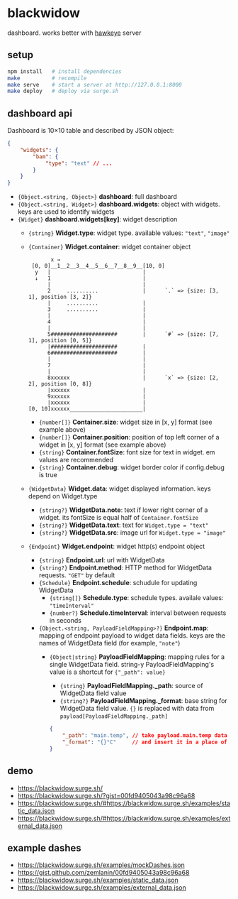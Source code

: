 # blackwidow
dashboard. works better with [hawkeye](http://github.com/zemlanin/hawkeye) server

## setup
```bash
npm install   # install dependencies
make          # recompile
make serve    # start a server at http://127.0.0.1:8000
make deploy   # deploy via surge.sh
```

## dashboard api
Dashboard is 10×10 table and described by JSON object:

```json
{
    "widgets": {
        "bam": {
            "type": "text" // ...
        }
    }
}
```

* `{Object.<string, Object>}` **dashboard**: full dashboard
* `{Object.<string, Widget>}` **dashboard.widgets**: object with widgets. keys are used to identify widgets
* `{Widget}` **dashboard.widgets[key]**: widget description
    * `{string}` **Widget.type**: widget type. available values: `"text"`, `"image"`
    * `{Container}` **Widget.container**: widget container object

        ```
               x →
         [0, 0]__1__2__3__4__5__6__7__8__9__[10, 0]
          y   |                             |
          ↓   1                             |
              |                             |
              2     ..........              |      `.` => {size: [3, 1], position [3, 2]}
              |     ..........              |
              3     ..........              |
              |                             |
              4                             |
              |                             |
              5#####################        |      `#` => {size: [7, 1], position [0, 5]}
              |#####################        |
              6#####################        |
              |                             |
              7                             |
              |                             |
              8xxxxxx                       |      `x` => {size: [2, 2], position [0, 8]}
              |xxxxxx                       |
              9xxxxxx                       |
              |xxxxxx                       |
        [0, 10]xxxxxx_______________________|
        ```

        * `{number[]}` **Container.size**: widget size in [x, y] format (see example above)
        * `{number[]}` **Container.position**: position of top left corner of a widget in [x, y] format (see example above)
        * `{string}` **Container.fontSize**: font size for text in widget. em values are recommended
        * `{string}` **Container.debug**: widget border color if config.debug is true
    * `{WidgetData}` **Widget.data**: widget displayed information. keys depend on Widget.type
        * `{string?}` **WidgetData.note**: text if lower right corner of a widget. its fontSize is equal half of `Container.fontSize`
        * `{string?}` **WidgetData.text**: text for `Widget.type = "text"`
        * `{string?}` **WidgetData.src**: image url for `Widget.type = "image"`
    * `{Endpoint}` **Widget.endpoint**: widget http(s) endpoint object
        * `{string}` **Endpoint.url**: url with WidgetData
        * `{string?}` **Endpoint.method**: HTTP method for WidgetData requests. `"GET"` by default
        * `{Schedule}` **Endpoint.schedule**: schudule for updating WidgetData
            * `{string[]}` **Schedule.type**: schedule types. availale values: `"timeInterval"`
            * `{number?}` **Schedule.timeInterval**: interval between requests in seconds
        * `{Object.<string, PayloadFieldMapping>?}` **Endpoint.map**: mapping of endpoint payload to widget data fields. keys are the names of WidgetData field (for example, `"note"`)
            * `{Object|string}` **PayloadFieldMapping**: mapping rules for a single WidgetData field. string-y PayloadFieldMapping's value is a shortcut for `{"_path": value}`
                * `{string}` **PayloadFieldMapping._path**: source of WidgetData field value
                * `{string?}` **PayloadFieldMapping._format**: base string for WidgetData field value. `{}` is replaced with data from `payload[PayloadFieldMapping._path]`

                ```json
                {
                    "_path": "main.temp", // take payload.main.temp data
                    "_format": "{}°C"     // and insert it in a place of {}
                }
                ```

## demo
* https://blackwidow.surge.sh/
* https://blackwidow.surge.sh/?gist=00fd9405043a98c96a68
* https://blackwidow.surge.sh/#https://blackwidow.surge.sh/examples/static_data.json
* https://blackwidow.surge.sh/#https://blackwidow.surge.sh/examples/external_data.json

## example dashes
* https://blackwidow.surge.sh/examples/mockDashes.json
* https://gist.github.com/zemlanin/00fd9405043a98c96a68
* https://blackwidow.surge.sh/examples/static_data.json
* https://blackwidow.surge.sh/examples/external_data.json
